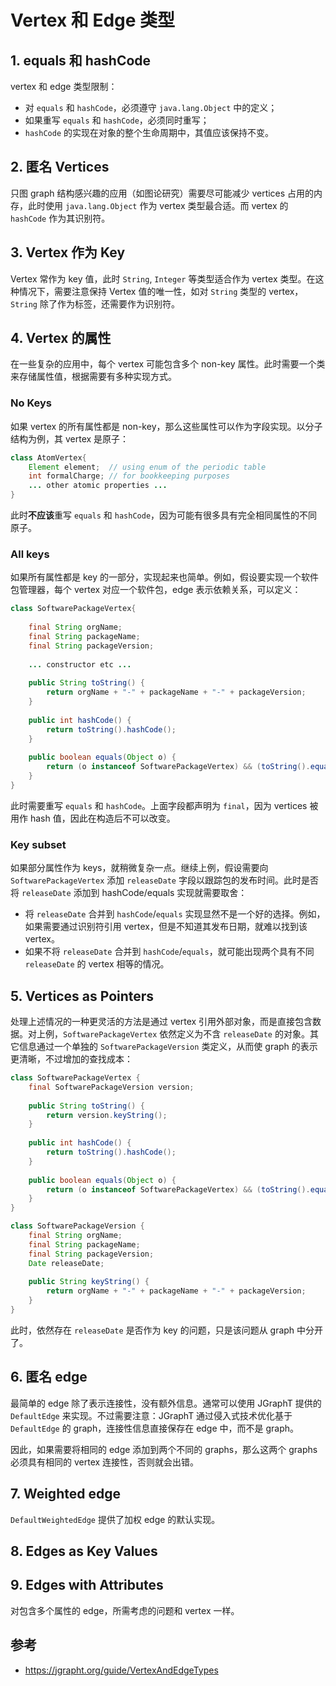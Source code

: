 # Vertex 和 Edge 类型

## 1. equals 和 hashCode

vertex 和 edge 类型限制：

- 对 `equals` 和 `hashCode`，必须遵守 `java.lang.Object` 中的定义；
- 如果重写 `equals` 和 `hashCode`，必须同时重写；
- `hashCode` 的实现在对象的整个生命周期中，其值应该保持不变。

## 2. 匿名 Vertices

只图 graph 结构感兴趣的应用（如图论研究）需要尽可能减少 vertices 占用的内存，此时使用 `java.lang.Object` 作为 vertex 类型最合适。而 vertex 的 `hashCode` 作为其识别符。

## 3. Vertex 作为 Key

Vertex 常作为 key 值，此时 `String`, `Integer` 等类型适合作为 vertex 类型。在这种情况下，需要注意保持 Vertex 值的唯一性，如对 `String` 类型的 vertex，`String` 除了作为标签，还需要作为识别符。

## 4. Vertex 的属性

在一些复杂的应用中，每个 vertex 可能包含多个 non-key 属性。此时需要一个类来存储属性值，根据需要有多种实现方式。

### No Keys

如果 vertex 的所有属性都是 non-key，那么这些属性可以作为字段实现。以分子结构为例，其 vertex 是原子：

```java
class AtomVertex{
    Element element;  // using enum of the periodic table
    int formalCharge; // for bookkeeping purposes
    ... other atomic properties ...
}
```

此时**不应该**重写 `equals` 和 `hashCode`，因为可能有很多具有完全相同属性的不同原子。

### All keys

如果所有属性都是 key 的一部分，实现起来也简单。例如，假设要实现一个软件包管理器，每个 vertex 对应一个软件包，edge 表示依赖关系，可以定义：

```java
class SoftwarePackageVertex{
    
    final String orgName;
    final String packageName;
    final String packageVersion;
    
    ... constructor etc ...
    
    public String toString() {
        return orgName + "-" + packageName + "-" + packageVersion;
    }
    
    public int hashCode() {
        return toString().hashCode();
    }
    
    public boolean equals(Object o) {
        return (o instanceof SoftwarePackageVertex) && (toString().equals(o.toString()));
    }
}
```

此时需要重写 `equals` 和 `hashCode`。上面字段都声明为 `final`，因为 vertices 被用作 hash 值，因此在构造后不可以改变。

### Key subset

如果部分属性作为 keys，就稍微复杂一点。继续上例，假设需要向 `SoftwarePackageVertex` 添加 `releaseDate` 字段以跟踪包的发布时间。此时是否将 `releaseDate` 添加到 hashCode/equals 实现就需要取舍：

- 将 `releaseDate` 合并到 `hashCode`/`equals` 实现显然不是一个好的选择。例如，如果需要通过识别符引用 vertex，但是不知道其发布日期，就难以找到该 vertex。
- 如果不将 `releaseDate` 合并到 `hashCode`/`equals`，就可能出现两个具有不同 `releaseDate` 的 vertex 相等的情况。

## 5. Vertices as Pointers

处理上述情况的一种更灵活的方法是通过 vertex 引用外部对象，而是直接包含数据。对上例，`SoftwarePackageVertex` 依然定义为不含 `releaseDate` 的对象。其它信息通过一个单独的 `SoftwarePackageVersion` 类定义，从而使 graph 的表示更清晰，不过增加的查找成本：

```java
class SoftwarePackageVertex {
    final SoftwarePackageVersion version;
    
    public String toString() {
        return version.keyString();
    }
    
    public int hashCode() {
        return toString().hashCode();
    }
    
    public boolean equals(Object o) {
        return (o instanceof SoftwarePackageVertex) && (toString().equals(o.toString()));
    }
}

class SoftwarePackageVersion {
    final String orgName;
    final String packageName;
    final String packageVersion;
    Date releaseDate;
    
    public String keyString() {
        return orgName + "-" + packageName + "-" + packageVersion;
    }
}
```

此时，依然存在 `releaseDate` 是否作为 key 的问题，只是该问题从 graph 中分开了。

## 6. 匿名 edge

最简单的 edge 除了表示连接性，没有额外信息。通常可以使用 JGraphT 提供的 `DefaultEdge` 来实现。不过需要注意：JGraphT 通过侵入式技术优化基于 `DefaultEdge` 的 graph，连接性信息直接保存在 edge 中，而不是 graph。

因此，如果需要将相同的 edge 添加到两个不同的 graphs，那么这两个 graphs 必须具有相同的 vertex 连接性，否则就会出错。

## 7. Weighted edge

`DefaultWeightedEdge` 提供了加权 edge 的默认实现。

## 8. Edges as Key Values

## 9. Edges with Attributes

对包含多个属性的 edge，所需考虑的问题和 vertex 一样。

## 参考

- https://jgrapht.org/guide/VertexAndEdgeTypes

